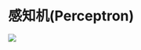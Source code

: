# 感知机(Perceptron)

<img src="http://latex.codecogs.com/svg.latex?\dpi{120}&space;\large&space;\frac{-b\pm\sqrt{b^2-4ac}}{2a}" />
